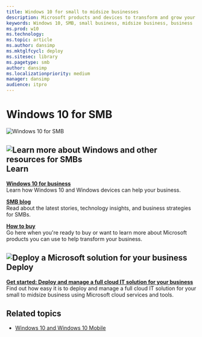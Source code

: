```yaml
---
title: Windows 10 for small to midsize businesses
description: Microsoft products and devices to transform and grow your businessLearn how to use Windows 10 for your small to midsize business.
keywords: Windows 10, SMB, small business, midsize business, business
ms.prod: w10
ms.technology: 
ms.topic: article
ms.author: dansimp
ms.mktglfcycl: deploy
ms.sitesec: library
ms.pagetype: smb
author: dansimp
ms.localizationpriority: medium
manager: dansimp
audience: itpro
---
```


# Windows 10 for SMB

![Windows 10 for SMB](images/smb_portal_banner.png)

## ![Learn more about Windows and other resources for SMBs](images/learn.png) Learn

<p><b><a href="https://business.microsoft.com/en-us/products/windows" target="_blank">Windows 10 for business</a></b><br />Learn how Windows 10 and Windows devices can help your business.</p>
<p><b><a href="https://blogs.business.microsoft.com/" target="_blank">SMB blog</a></b><br />Read about the latest stories, technology insights, and business strategies for SMBs.</p>
<p><b><a href="https://business.microsoft.com/en-us/products" target="_blank">How to buy</a></b><br />Go here when you&#39;re ready to buy or want to learn more about Microsoft products you can use to help transform your business.</p>


## ![Deploy a Microsoft solution for your business](images/deploy.png) Deploy

<p><b><a href="cloud-mode-business-setup.md" data-raw-source="[Get started: Deploy and manage a full cloud IT solution for your business](cloud-mode-business-setup.md)">Get started: Deploy and manage a full cloud IT solution for your business</a></b><br />Find out how easy it is to deploy and manage a full cloud IT solution for your small to midsize business using Microsoft cloud services and tools.</p>


 ## Related topics

- [Windows 10 and Windows 10 Mobile](/windows/windows-10/)